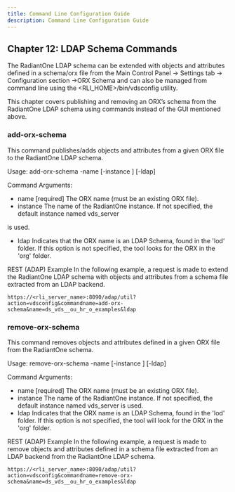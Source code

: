 ```yaml
---
title: Command Line Configuration Guide
description: Command Line Configuration Guide
---
```


## Chapter 12: LDAP Schema Commands

The RadiantOne LDAP schema can be extended with objects and attributes defined in a
schema/orx file from the Main Control Panel -> Settings tab -> Configuration section ->ORX
Schema and can also be managed from command line using the <RLI_HOME>/bin/vdsconfig
utility.

This chapter covers publishing and removing an ORX’s schema from the RadiantOne LDAP
schema using commands instead of the GUI mentioned above.

### add-orx-schema

This command publishes/adds objects and attributes from a given ORX file to the RadiantOne
LDAP schema.

Usage:
add-orx-schema -name <name> [-instance <instance>] [-ldap]

Command Arguments:

- name <name>
[required] The ORX name (must be an existing ORX file).
- instance <instance>
The name of the RadiantOne instance. If not specified, the default instance named vds_server


is used.

- ldap
Indicates that the ORX name is an LDAP Schema, found in the 'lod' folder. If this option is not
specified, the tool looks for the ORX in the 'org' folder.

REST (ADAP) Example
In the following example, a request is made to extend the RadiantOne LDAP schema with
objects and attributes from a schema file extracted from an LDAP backend.

```
https://<rli_server_name>:8090/adap/util?action=vdsconfig&commandname=add-orx-
schema&name=ds_vds__ou_hr_o_examples&ldap
```
### remove-orx-schema

This command removes objects and attributes defined in a given ORX file from the RadiantOne
schema.

Usage:
remove-orx-schema -name <name> [-instance <instance>] [-ldap]

Command Arguments:

- name <name>
[required] The ORX name (must be an existing ORX file).
- instance <instance>
The name of the RadiantOne instance. If not specified, the default instance named vds_server
is used.
- ldap
Indicates that the ORX name is an LDAP Schema, found in the 'lod' folder. If this option is not
specified, the tool will look for the ORX in the 'org' folder.

REST (ADAP) Example
In the following example, a request is made to remove objects and attributes defined in a
schema file extracted from an LDAP backend from the RadiantOne LDAP schema.

```
https://<rli_server_name>:8090/adap/util?action=vdsconfig&commandname=remove-orx-
schema&name=ds_vds__ou_hr_o_examples&ldap
```
